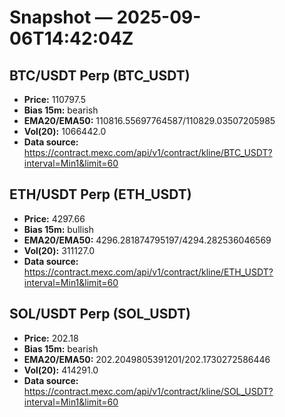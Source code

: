 # Snapshot — 2025-09-06T14:42:04Z

## BTC/USDT Perp (BTC_USDT)
- **Price:** 110797.5
- **Bias 15m:** bearish
- **EMA20/EMA50:** 110816.55697764587/110829.03507205985
- **Vol(20):** 1066442.0
- **Data source:** https://contract.mexc.com/api/v1/contract/kline/BTC_USDT?interval=Min1&limit=60

## ETH/USDT Perp (ETH_USDT)
- **Price:** 4297.66
- **Bias 15m:** bullish
- **EMA20/EMA50:** 4296.281874795197/4294.282536046569
- **Vol(20):** 311127.0
- **Data source:** https://contract.mexc.com/api/v1/contract/kline/ETH_USDT?interval=Min1&limit=60

## SOL/USDT Perp (SOL_USDT)
- **Price:** 202.18
- **Bias 15m:** bearish
- **EMA20/EMA50:** 202.2049805391201/202.1730272586446
- **Vol(20):** 414291.0
- **Data source:** https://contract.mexc.com/api/v1/contract/kline/SOL_USDT?interval=Min1&limit=60
